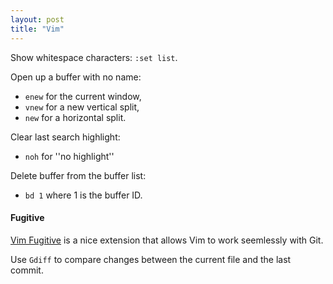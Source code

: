 ```yaml
---
layout: post 
title: "Vim"
---
```


Show whitespace characters: `:set list`.

Open up a buffer with no name:
 - `enew` for the current window,
 - `vnew` for a new vertical split,
 - `new` for a horizontal split.
 
Clear last search highlight: 
 - `noh` for ''no highlight''

Delete buffer from the buffer list:
 - `bd 1` where 1 is the buffer ID.

#### Fugitive

[Vim Fugitive][fugitive] is a nice extension that allows Vim to work seemlessly with Git.

Use `Gdiff` to compare changes between the current file and the last commit.

[fugitive]:https://github.com/tpope/vim-fugitive
